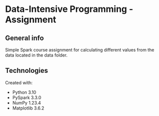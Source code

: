 # Data-Intensive Programming - Assignment

## General info
Simple Spark course assignment for calculating different values from the data located in the data folder.

## Technologies
Created with:
* Python 3.10
* PySpark 3.3.0
* NumPy 1.23.4
* Matplotlib 3.6.2